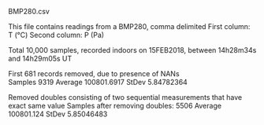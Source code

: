 BMP280.csv

This file contains readings from a BMP280, comma delimited
First column: T (°C)
Second column: P (Pa)

Total 10,000 samples, recorded indoors on 15FEB2018, between 14h28m34s and 14h29m05s UT

First 681 records removed, due to presence of NANs			
Samples	9319		Average	100801.6917		StDev	5.84782364

Removed doubles consisting of two sequential measurements that have exact same value
Samples after removing doubles:	5506		Average	100801.124 StDev 5.85046483
